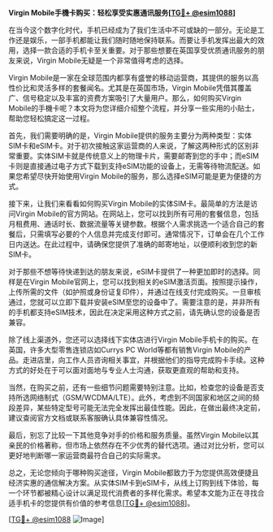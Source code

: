 **Virgin Mobile手機卡购买：轻松享受实惠通讯服务[[TG💪+ @esim1088](https://t.me/s/esim1088)]**

在当今这个数字化时代，手机已经成为了我们生活中不可或缺的一部分。无论是工作还是娱乐，一部手机都能让我们随时随地保持联系。而要让手机发挥出最大的效用，选择一款合适的手机卡至关重要。对于那些想要在英国享受优质通讯服务的朋友来说，Virgin Mobile无疑是一个非常值得考虑的选择。

Virgin Mobile是一家在全球范围内都享有盛誉的移动运营商，其提供的服务以高性价比和灵活多样的套餐闻名。尤其是在英国市场，Virgin Mobile凭借其覆盖广、信号稳定以及丰富的资费方案吸引了大量用户。那么，如何购买Virgin Mobile的手機卡呢？本文将为您详细介绍整个流程，并分享一些实用的小贴士，帮助您轻松搞定这一过程。

首先，我们需要明确的是，Virgin Mobile提供的服务主要分为两种类型：实体SIM卡和eSIM卡。对于初次接触这家运营商的人来说，了解这两种形式的区别非常重要。实体SIM卡就是传统意义上的物理卡片，需要邮寄到您的手中；而eSIM卡则是直接通过电子方式下载到支持eSIM功能的设备上，无需等待物流配送。如果您希望尽快开始使用Virgin Mobile的服务，那么选择eSIM可能是更为便捷的方式。

接下来，让我们来看看如何购买Virgin Mobile的实体SIM卡。最简单的方法是访问Virgin Mobile的官方网站。在网站上，您可以找到所有可用的套餐信息，包括月租费用、通话时长、数据流量等关键参数。根据个人需求挑选一个适合自己的套餐后，只需填写必要的个人信息并完成支付即可。通常情况下，订单会在几个工作日内送达。在此过程中，请确保您提供了准确的邮寄地址，以便顺利收到您的新SIM卡。

对于那些不想等待快递到达的朋友来说，eSIM卡提供了一种更加即时的选择。同样是在Virgin Mobile官网上，您可以找到相关的eSIM激活页面。按照提示操作，上传所需的文件（如护照或身份证复印件），并通过在线支付完成购买。一旦审核通过，您就可以立即下载并安装eSIM至您的设备中了。需要注意的是，并非所有的手机都支持eSIM技术，因此在决定采用这种方式之前，请先确认您的设备是否兼容。

除了线上渠道外，您还可以选择线下实体店进行Virgin Mobile手机卡的购买。在英国，许多大型零售连锁店如Currys PC World等都有销售Virgin Mobile的产品。走进店里，向工作人员咨询相关事宜，并根据他们的指导完成购卡手续。这种方式的好处在于可以面对面地与专业人士沟通，获取更直观的帮助和支持。

当然，在购买之前，还有一些细节问题需要特别注意。比如，检查您的设备是否支持所选网络制式（GSM/WCDMA/LTE）。此外，考虑到不同国家和地区之间的频段差异，某些特定型号可能无法完全发挥出最佳性能。因此，在做出最终决定前，建议查阅官方文档或联系客服确认具体兼容性情况。

最后，别忘了比较一下其他竞争对手的价格和服务质量。虽然Virgin Mobile以其亲民的价格著称，但市场上依然存在不少优秀的替代选项。通过对比分析，您可以更好地判断哪一家运营商最符合自己的实际需求。

总之，无论您倾向于哪种购买途径，Virgin Mobile都致力于为您提供高效便捷且经济实惠的通信解决方案。从实体SIM卡到eSIM卡，从线上订购到线下体验，每一个环节都被精心设计以满足现代消费者的多样化需求。希望本文能为正在寻找合适手机卡的您提供有价值的参考信息[[TG💪+ @esim1088](https://t.me/s/esim1088)]。

[[TG💪+ @esim1088](https://t.me/s/esim1088) ![Image](https://i.postimg.cc/4NQfJmqS/Snipaste-2025-05-13-00-14-12.png)]